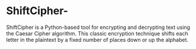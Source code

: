 # ShiftCipher-
ShiftCipher is a Python-based tool for encrypting and decrypting text using the Caesar Cipher algorithm. This classic encryption technique shifts each letter in the plaintext by a fixed number of places down or up the alphabet.
